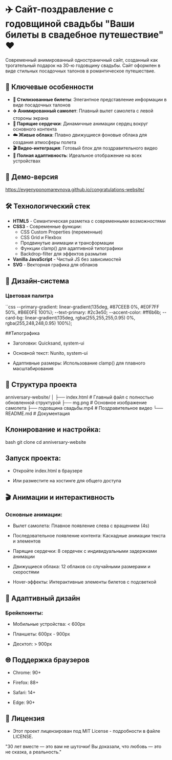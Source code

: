 # ✈️ Сайт-поздравление с годовщиной свадьбы "Ваши билеты в свадебное путешествие" ❤️

Современный анимированный одностраничный сайт, созданный как трогательный подарок на 30-ю годовщину свадьбы. Сайт оформлен в виде стильных посадочных талонов в романтическое путешествие.

## 🎯 Ключевые особенности

- **🎫 Стилизованные билеты**: Элегантное представление информации в виде посадочных талонов
- **✈️ Анимированный самолет**: Плавный вылет самолета с левой стороны экрана
- **💝 Парящие сердечки**: Динамичные анимации сердец вокруг основного контента
- **☁️ Живые облака**: Плавно движущиеся фоновые облака для создания атмосферы полета
- **🎬 Видео-интеграция**: Готовый блок для поздравительного видео
- **📱 Полная адаптивность**: Идеальное отображение на всех устройствах

## 🚀 Демо-версия

https://evgenyponomarevnova.github.io/congratulations-website/

## 🛠️ Технологический стек

- **HTML5** - Семантическая разметка с современными возможностями
- **CSS3** - Современные функции:
  - CSS Custom Properties (переменные)
  - CSS Grid и Flexbox
  - Продвинутые анимации и трансформации
  - Функции clamp() для адаптивной типографики
  - Backdrop-filter для эффектов размытия
- **Vanilla JavaScript** - Чистый JS без зависимостей
- **SVG** - Векторная графика для облаков

## 🎨 Дизайн-система

### Цветовая палитра
``css
--primary-gradient: linear-gradient(135deg, #87CEEB 0%, #E0F7FF 50%, #B6E0FE 100%);
--text-primary: #2c3e50;
--accent-color: #ff6b6b;
--card-bg: linear-gradient(135deg, rgba(255,255,255,0.95) 0%, rgba(255,248,248,0.95) 100%);

##Типографика
- Заголовки: Quicksand, system-ui

- Основной текст: Nunito, system-ui

- Адаптивные размеры: Использование clamp() для плавного масштабирования

## 📁 Структура проекта
anniversary-website/
│
├── index.html          # Главный файл с полностью обновленной структурой
├── mg.png              # Основное изображение самолета
├── годовщина свадьбы.mp4 # Поздравительное видео
└── README.md           # Документация

## Клонирование и настройка:

bash
git clone <repository-url>
cd anniversary-website

## Запуск проекта:

- Откройте index.html в браузере

- Или разместите на хостинге для общего доступа

## 🎬 Анимации и интерактивность
### Основные анимации:
- Вылет самолета: Плавное появление слева с вращением (4s)

- Последовательное появление контента: Каскадные анимации текста и элементов

- Парящие сердечки: 8 сердечек с индивидуальными задержками анимации

- Движущиеся облака: 12 облаков со случайными размерами и скоростями

- Hover-эффекты: Интерактивные элементы билетов с подсветкой

## 📱 Адаптивный дизайн
### Брейкпоинты:
- Мобильные устройства: < 600px

- Планшеты: 600px - 900px

- Десктоп: > 900px

## 🌐 Поддержка браузеров
- Chrome: 90+

- Firefox: 88+

- Safari: 14+

- Edge: 90+

## 📄 Лицензия
- Этот проект лицензирован под MIT License - подробности в файле LICENSE.

"30 лет вместе — это вам не шуточки! Вы доказали, что любовь — это не сказка, а реальность."
